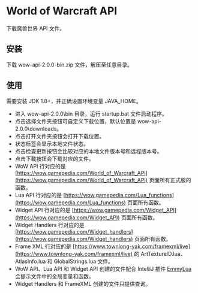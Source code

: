 # World of Warcraft API
下载魔兽世界 API 文件。

## 安装
下载 wow-api-2.0.0-bin.zip 文件，解压至任意目录。

## 使用
需要安装 JDK 1.8+，并正确设置环境变量 JAVA_HOME。
- 进入 wow-api-2.0.0\bin 目录，运行 startup.bat 文件启动程序。
- 点击选择文件夹按钮可自定义下载位置，默认位置是 wow-api-2.0.0\downloads。
- 点击打开文件夹按钮会打开下载位置。
- 状态标签会显示本地文件状态。
- 点击检查更新按钮会比较对应的本地文件版本号和远程版本号。
- 点击下载按钮会下载对应的文件。
- WoW API 行对应的是 [https://wow.gamepedia.com/World_of_Warcraft_API](https://wow.gamepedia.com/World_of_Warcraft_API) 页面所有正式服的函数。
- Lua API 行对应的是 [https://wow.gamepedia.com/Lua_functions](https://wow.gamepedia.com/Lua_functions) 页面所有函数。
- Widget API 行对应的是 [https://wow.gamepedia.com/Widget_API](https://wow.gamepedia.com/Widget_API) 页面所有函数。
- Widget Handlers 行对应的是 [https://wow.gamepedia.com/Widget_handlers](https://wow.gamepedia.com/Widget_handlers) 页面所有函数。
- Frame XML 行对应的是 [https://www.townlong-yak.com/framexml/live](https://www.townlong-yak.com/framexml/live) 的 ArtTextureID.lua、AtlasInfo.lua 和 GlobalStrings.lua 文件。
- WoW API、Lua API 和 Widget API 创建的文件配合 IntelliJ 插件 [EmmyLua](https://plugins.jetbrains.com/plugin/9768-emmylua/) 会提示文件中的全局变量和函数。
- Widget Handlers 和 FrameXML 创建的文件只提供查询。
